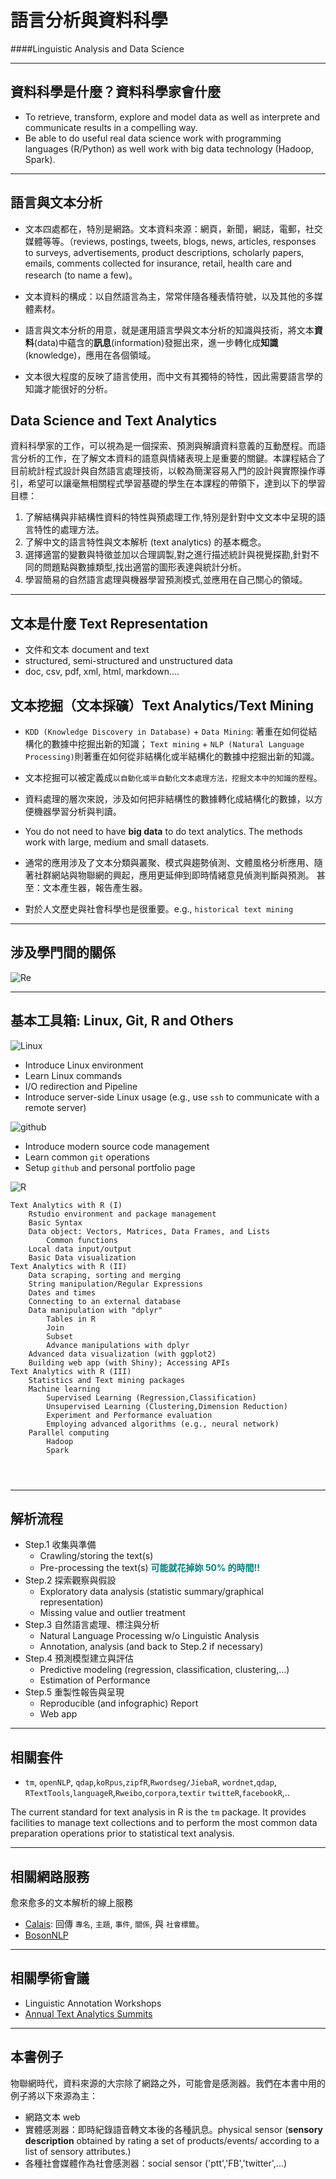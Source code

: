# 語言分析與資料科學 
####Linguistic Analysis and Data Science


---
## 資料科學是什麼？資料科學家會什麼

* To retrieve, transform, explore and model data as well as interprete and communicate results in a compelling way. 
* Be able to do useful real data science work with programming languages (R/Python) as well work with big data technology (Hadoop, Spark). 


---
## 語言與文本分析

* 文本四處都在，特別是網路。文本資料來源：網頁，新聞，網誌，電郵，社交媒體等等。（reviews, postings, tweets, blogs, news, articles, responses to surveys, advertisements, product descriptions, scholarly papers, emails, comments collected for insurance, retail, health care and research (to name a few)。

* 文本資料的構成：以自然語言為主，常常伴隨各種表情符號，以及其他的多媒體素材。

* 語言與文本分析的用意，就是運用語言學與文本分析的知識與技術，將文本**資料**(data)中蘊含的**訊息**(information)發掘出來，進一步轉化成**知識**(knowledge)，應用在各個領域。

* 文本很大程度的反映了語言使用，而中文有其獨特的特性，因此需要語言學的知識才能很好的分析。

## Data Science and Text Analytics


資料科學家的工作，可以視為是一個探索、預測與解讀資料意義的互動歷程。而語言分析的工作，在了解文本資料的語意與情緒表現上是重要的關鍵。本課程結合了目前統計程式設計與自然語言處理技術，以較為簡潔容易入門的設計與實際操作導引，希望可以讓毫無相關程式學習基礎的學生在本課程的帶領下，達到以下的學習目標：


1. 了解結構與非結構性資料的特性與預處理工作,特別是針對中文文本中呈現的語言特性的處理方法。
2. 了解中文的語言特性與文本解析 (text analytics) 的基本概念。
3. 選擇適當的變數與特徵並加以合理調製,對之進行描述統計與視覺探勘,針對不同的問題點與數據類型,找出適當的圖形表達與統計分析。
4. 學習簡易的自然語言處理與機器學習預測模式,並應用在自己關心的領域。


---
## 文本是什麼 Text Representation

* 文件和文本 document and text
* structured, semi-structured and unstructured data
* doc, csv, pdf, xml, html, markdown....




## 文本挖掘（文本採礦）Text Analytics/Text Mining

<!-- A common use of data mining is to detect patterns or rules in data.
-->

* `KDD (Knowledge Discovery in Database)` + `Data Mining`: 著重在如何從結構化的數據中挖掘出新的知識； `Text mining` + `NLP (Natural Language Processing)`則著重在如何從非結構化或半結構化的數據中挖掘出新的知識。

* 文本挖掘可以被定義成`以自動化或半自動化文本處理方法，挖掘文本中的知識的歷程`。

* 資料處理的層次來說，涉及如何把非結構性的數據轉化成結構化的數據，以方便機器學習分析與判讀。

* You do not need to have **big data** to do text analytics. The methods work with large, medium and small datasets.

* 通常的應用涉及了文本分類與叢聚、模式與趨勢偵測、文體風格分析應用、隨著社群網站與物聯網的興起，應用更延伸到即時情緒意見偵測判斷與預測。 甚至：文本產生器，報告產生器。

* 對於人文歷史與社會科學也是很重要。e.g., `historical text mining`





---
## 涉及學門間的關係



![Re](lads.png)






---
## 基本工具箱: Linux, Git, R and Others
![Linux](linux.jpg)

- Introduce Linux environment
- Learn Linux commands
- I/O redirection and Pipeline
- Introduce server-side Linux usage (e.g., use `ssh` to communicate with a remote server)


![github](github.jpg)

- Introduce modern source code management
- Learn common `git` operations
- Setup `github` and personal portfolio page


![R](R.jpg)

```
Text Analytics with R (I)
    Rstudio environment and package management
    Basic Syntax
    Data object: Vectors, Matrices, Data Frames, and Lists
        Common functions
    Local data input/output
    Basic Data visualization
Text Analytics with R (II)
    Data scraping, sorting and merging
    String manipulation/Regular Expressions
    Dates and times
    Connecting to an external database
    Data manipulation with "dplyr"
        Tables in R
        Join
        Subset
        Advance manipulations with dplyr
    Advanced data visualization (with ggplot2)
    Building web app (with Shiny); Accessing APIs
Text Analytics with R (III)
    Statistics and Text mining packages
    Machine learning 
        Supervised Learning (Regression,Classification)
        Unsupervised Learning (Clustering,Dimension Reduction)
        Experiment and Performance evaluation
        Employing advanced algorithms (e.g., neural network)
    Parallel computing
        Hadoop
        Spark
    
    
    
```

---
## 解析流程

- Step.1 收集與準備
  - Crawling/storing the text(s)  
  - Pre-processing the text(s) <span style="color:Teal; font-weight:bold">可能就花掉妳 50% 的時間!!</span>
- Step.2 探索觀察與假設 
  - Exploratory data analysis (statistic summary/graphical representation)
  - Missing value and outlier treatment
- Step.3 自然語言處理、標注與分析
  - Natural Language Processing w/o Linguistic Analysis
  - Annotation, analysis (and back to Step.2 if necessary) 
- Step.4 預測模型建立與評估
  - Predictive modeling (regression, classification, clustering,...)
  - Estimation of Performance
- Step.5 重製性報告與呈現 
  - Reproducible (and infographic) Report
  - Web app




---
## 相關套件

- `tm`, `openNLP`, `qdap`,`koRpus`,`zipfR`,`Rwordseg/JiebaR`, `wordnet`,`qdap`, `RTextTools`,`languageR`,`Rweibo`,`corpora`,`textir` `twitteR`,`facebookR`,..

The current standard for text analysis in R is the `tm` package. It provides facilities to manage text collections and to perform the most common data preparation operations prior to statistical text analysis.


---
## 相關網路服務 

愈來愈多的文本解析的線上服務

- [Calais](http://www.opencalais.com): 回傳 `專名`, `主題`, `事件`, `關係`, 與 `社會標籤`。
- [BosonNLP]()


---
## 相關學術會議

- Linguistic Annotation Workshops
- [Annual Text Analytics Summits](http://www.textanalyticsnews.com) 


---
## 本書例子

物聯網時代，資料來源的大宗除了網路之外，可能會是感測器。我們在本書中用的例子將以下來源為主：

- 網路文本 web
- 實體感測器：即時紀錄語音轉文本後的各種訊息。physical sensor (**sensory description** obtained by rating a set of products/events/ according to a list of sensory attributes.)
- 各種社會媒體作為社會感測器：social sensor ('ptt','FB','twitter',...) 




















